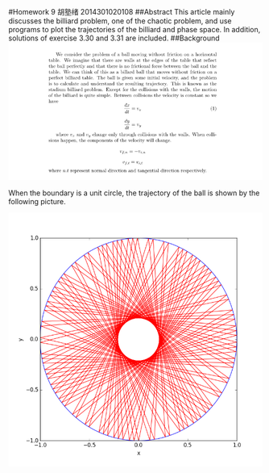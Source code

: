 #Homework 9 胡塾绪 2014301020108
##Abstract
This article mainly discusses the billiard problem, one of the chaotic problem, and use programs to plot the trajectories of the billiard and phase space. In addition, solutions of exercise 3.30 and 3.31 are included.
##Background
![](https://github.com/earthhero2016/compuational_physics_N2014301020108/blob/master/Ex-9/2016-11-17_150518.png)

When the boundary is a unit circle, the trajectory of the ball is shown by the following picture.

![](https://github.com/earthhero2016/compuational_physics_N2014301020108/blob/master/Ex-9/circle2.png)
